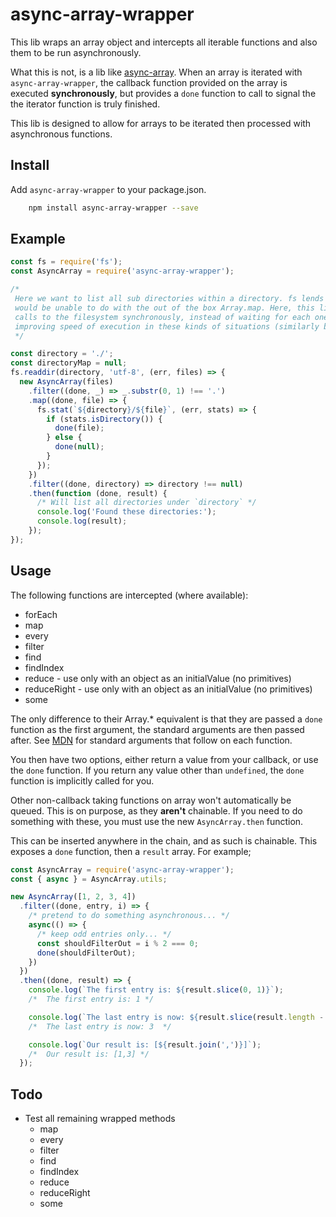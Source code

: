 # async-array-wrapper

This lib wraps an array object and intercepts all iterable functions and also them to be run asynchronously.

What this is not, is a lib like [async-array](https://www.npmjs.com/package/async-array). When an array is iterated with
`async-array-wrapper`, the callback function provided on the array is executed **synchronously**, but provides a `done`
function to call to signal the the iterator function is truly finished.

This lib is designed to allow for arrays to be iterated then processed with asynchronous functions.

## Install

Add `async-array-wrapper` to your package.json.

```bash
    npm install async-array-wrapper --save
```

## Example

```javascript
const fs = require('fs');
const AsyncArray = require('async-array-wrapper');

/*
 Here we want to list all sub directories within a directory. fs lends itself to asynchronous execution which we normally
 would be unable to do with the out of the box Array.map. Here, this lib is favoured over other libs, as it initiates all
 calls to the filesystem synchronously, instead of waiting for each one to finish before initiating the next one. Thus
 improving speed of execution in these kinds of situations (similarly benefits http requests).
 */

const directory = './';
const directoryMap = null;
fs.readdir(directory, 'utf-8', (err, files) => {
  new AsyncArray(files)
    .filter((done, _) => _.substr(0, 1) !== '.')
    .map((done, file) => {
      fs.stat(`${directory}/${file}`, (err, stats) => {
        if (stats.isDirectory()) {
          done(file);
        } else {
          done(null);
        }
      });
    })
    .filter((done, directory) => directory !== null)
    .then(function (done, result) {
      /* Will list all directories under `directory` */
      console.log('Found these directories:');
      console.log(result);
    });
});

```

## Usage

The following functions are intercepted (where available):
* forEach
* map
* every
* filter
* find
* findIndex
* reduce - use only with an object as an initialValue (no primitives)
* reduceRight - use only with an object as an initialValue (no primitives)
* some

The only difference to their Array.* equivalent is that they are passed a `done` function as the first argument, the
standard arguments are then passed after. See [MDN](https://developer.mozilla.org/en-US/docs/Web/JavaScript/Reference/Global_Objects/Array)
for standard arguments that follow on each function.

You then have two options, either return a value from your callback, or use the `done` function. If you return any value
other than `undefined`, the `done` function is implicitly called for you.

Other non-callback taking functions on array won't automatically be queued. This is on purpose, as they **aren't**
chainable. If you need to do something with these, you must use the new `AsyncArray.then` function.

This can be inserted anywhere in the chain, and as such is chainable. This exposes a `done` function, then a `result`
array. For example;

```javascript
const AsyncArray = require('async-array-wrapper');
const { async } = AsyncArray.utils;

new AsyncArray([1, 2, 3, 4])
  .filter((done, entry, i) => {
    /* pretend to do something asynchronous... */
    async(() => {
      /* keep odd entries only... */
      const shouldFilterOut = i % 2 === 0;
      done(shouldFilterOut);
    })
  })
  .then((done, result) => {
    console.log(`The first entry is: ${result.slice(0, 1)}`);
    /*  The first entry is: 1 */

    console.log(`The last entry is now: ${result.slice(result.length - 1)}`);
    /*  The last entry is now: 3  */

    console.log(`Our result is: [${result.join(',')}]`);
    /*  Our result is: [1,3] */
  });

```

## Todo

* Test all remaining wrapped methods
    * map
    * every
    * filter
    * find
    * findIndex
    * reduce
    * reduceRight
    * some
